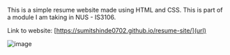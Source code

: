 This is a simple resume website made using HTML and CSS. This is part of a module I am taking in NUS - IS3106. 

Link to website: [https://sumitshinde0702.github.io/resume-site/](url)

![image](https://github.com/user-attachments/assets/1a25c879-21cf-42f7-a698-90d463fa5523)
